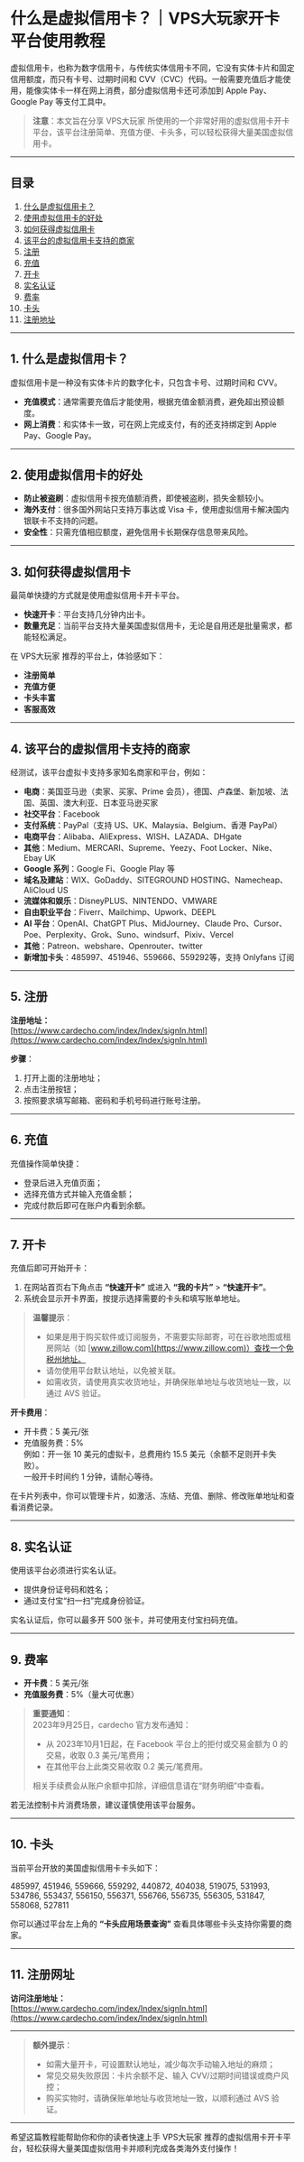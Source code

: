 # 什么是虚拟信用卡？｜VPS大玩家开卡平台使用教程

虚拟信用卡，也称为数字信用卡，与传统实体信用卡不同，它没有实体卡片和固定信用额度，而只有卡号、过期时间和 CVV（CVC）代码。一般需要充值后才能使用，能像实体卡一样在网上消费，部分虚拟信用卡还可添加到 Apple Pay、Google Pay 等支付工具中。

> **注意**：本文旨在分享 VPS大玩家 所使用的一个非常好用的虚拟信用卡开卡平台，该平台注册简单、充值方便、卡头多，可以轻松获得大量美国虚拟信用卡。

---

## 目录
1. [什么是虚拟信用卡？](#1-什么是虚拟信用卡)
2. [使用虚拟信用卡的好处](#2-使用虚拟信用卡的好处)
3. [如何获得虚拟信用卡](#3-如何获得虚拟信用卡)
4. [该平台的虚拟信用卡支持的商家](#4-该平台的虚拟信用卡支持的商家)
5. [注册](#5-注册)
6. [充值](#6-充值)
7. [开卡](#7-开卡)
8. [实名认证](#8-实名认证)
9. [费率](#9-费率)
10. [卡头](#10-卡头)
11. [注册地址](#11-注册地址)

---

## 1. 什么是虚拟信用卡？

虚拟信用卡是一种没有实体卡片的数字化卡，只包含卡号、过期时间和 CVV。  
- **充值模式**：通常需要充值后才能使用，根据充值金额消费，避免超出预设额度。  
- **网上消费**：和实体卡一致，可在网上完成支付，有的还支持绑定到 Apple Pay、Google Pay。

---

## 2. 使用虚拟信用卡的好处

- **防止被盗刷**：虚拟信用卡按充值额消费，即使被盗刷，损失金额较小。  
- **海外支付**：很多国外网站只支持万事达或 Visa 卡，使用虚拟信用卡解决国内银联卡不支持的问题。  
- **安全性**：只需充值相应额度，避免信用卡长期保存信息带来风险。

---

## 3. 如何获得虚拟信用卡

最简单快捷的方式就是使用虚拟信用卡开卡平台。  
- **快速开卡**：平台支持几分钟内出卡。  
- **数量充足**：当前平台支持大量美国虚拟信用卡，无论是自用还是批量需求，都能轻松满足。

在 VPS大玩家 推荐的平台上，体验感如下：
- **注册简单**
- **充值方便**
- **卡头丰富**
- **客服高效**

---

## 4. 该平台的虚拟信用卡支持的商家

经测试，该平台虚拟卡支持多家知名商家和平台，例如：
- **电商**：美国亚马逊（卖家、买家、Prime 会员），德国、卢森堡、新加坡、法国、英国、澳大利亚、日本亚马逊买家  
- **社交平台**：Facebook  
- **支付系统**：PayPal（支持 US、UK、Malaysia、Belgium、香港 PayPal）  
- **电商平台**：Alibaba、AliExpress、WISH、LAZADA、DHgate  
- **其他**：Medium、MERCARI、Supreme、Yeezy、Foot Locker、Nike、Ebay UK  
- **Google 系列**：Google Fi、Google Play 等  
- **域名及建站**：WIX、GoDaddy、SITEGROUND HOSTING、Namecheap、AliCloud US  
- **流媒体和娱乐**：DisneyPLUS、NINTENDO、VMWARE  
- **自由职业平台**：Fiverr、Mailchimp、Upwork、DEEPL  
- **AI 平台**：OpenAI、ChatGPT Plus、MidJourney、Claude Pro、Cursor、Poe、Perplexity、Grok、Suno、windsurf、Pixiv、Vercel  
- **其他**：Patreon、webshare、Openrouter、twitter  
- **新增加卡头**：485997、451946、559666、559292等，支持 Onlyfans 订阅

---

## 5. 注册

**注册地址：**  
[https://www.cardecho.com/index/Index/signIn.html](https://www.cardecho.com/index/Index/signIn.html)

**步骤**：
1. 打开上面的注册地址；
2. 点击注册按钮；
3. 按照要求填写邮箱、密码和手机号码进行账号注册。

---

## 6. 充值

充值操作简单快捷：  
- 登录后进入充值页面；
- 选择充值方式并输入充值金额；  
- 完成付款后即可在账户内看到余额。

---

## 7. 开卡

充值后即可开始开卡：

1. 在网站首页右下角点击 **“快速开卡”** 或进入 **“我的卡片”** > **“快速开卡”**。
2. 系统会显示开卡界面，按提示选择需要的卡头和填写账单地址。

> **温馨提示**：
> - 如果是用于购买软件或订阅服务，不需要实际邮寄，可在谷歌地图或租房网站（如 [www.zillow.com](https://www.zillow.com)）查找一个免税州地址。
> - 请勿使用平台默认地址，以免被关联。
> - 如需收货，请使用真实收货地址，并确保账单地址与收货地址一致，以通过 AVS 验证。

**开卡费用**：  
- 开卡费：5 美元/张  
- 充值服务费：5%  
例如：开一张 10 美元的虚拟卡，总费用约 15.5 美元（余额不足则开卡失败）。  
一般开卡时间约 1 分钟，请耐心等待。

在卡片列表中，你可以管理卡片，如激活、冻结、充值、删除、修改账单地址和查看消费记录。

---

## 8. 实名认证

使用该平台必须进行实名认证。  
- 提供身份证号码和姓名；  
- 通过支付宝“扫一扫”完成身份验证。  

实名认证后，你可以最多开 500 张卡，并可使用支付宝扫码充值。

---

## 9. 费率

- **开卡费**：5 美元/张  
- **充值服务费**：5%（量大可优惠）

> **重要通知**：  
> 2023年9月25日，cardecho 官方发布通知：
> - 从 2023年10月1日起，在 Facebook 平台上的拒付或交易金额为 0 的交易，收取 0.3 美元/笔费用；
> - 在其他平台上此类交易收取 0.2 美元/笔费用。
>
> 相关手续费会从账户余额中扣除，详细信息请在“财务明细”中查看。

若无法控制卡片消费场景，建议谨慎使用该平台服务。

---

## 10. 卡头

当前平台开放的美国虚拟信用卡卡头如下：

485997, 451946, 559666, 559292, 440872, 404038, 519075, 531993, 534786, 553437, 556150, 556371, 556766, 556735, 556305, 531847, 558068, 527811

你可以通过平台左上角的 **“卡头应用场景查询”** 查看具体哪些卡头支持你需要的商家。

---

## 11. 注册网址

**访问注册地址：**  
[https://www.cardecho.com/index/Index/signIn.html](https://www.cardecho.com/index/Index/signIn.html)

---

> **额外提示**：
> - 如需大量开卡，可设置默认地址，减少每次手动输入地址的麻烦；
> - 常见交易失败原因：卡片余额不足、输入 CVV/过期时间错误或商户风控；
> - 购买实物时，请确保账单地址与收货地址一致，以顺利通过 AVS 验证。

---

希望这篇教程能帮助你和你的读者快速上手 VPS大玩家 推荐的虚拟信用卡开卡平台，轻松获得大量美国虚拟信用卡并顺利完成各类海外支付操作！
